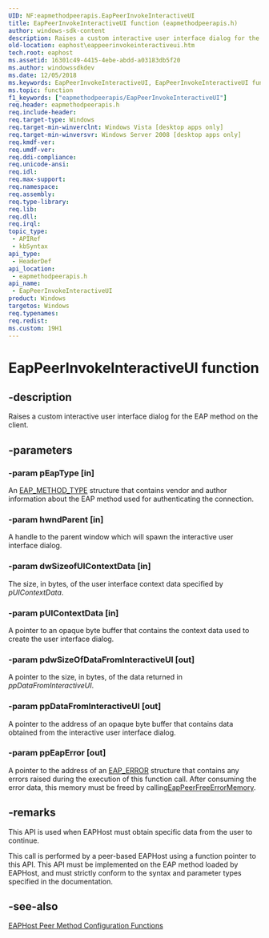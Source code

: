 ```yaml
---
UID: NF:eapmethodpeerapis.EapPeerInvokeInteractiveUI
title: EapPeerInvokeInteractiveUI function (eapmethodpeerapis.h)
author: windows-sdk-content
description: Raises a custom interactive user interface dialog for the EAP method on the client.
old-location: eaphost\eappeerinvokeinteractiveui.htm
tech.root: eaphost
ms.assetid: 16301c49-4415-4ebe-abdd-a03183db5f20
ms.author: windowssdkdev
ms.date: 12/05/2018
ms.keywords: EapPeerInvokeInteractiveUI, EapPeerInvokeInteractiveUI function [EAPHost], eaphost.eappeerinvokeinteractiveui, eapmethodpeerapis/EapPeerInvokeInteractiveUI
ms.topic: function
f1_keywords: ["eapmethodpeerapis/EapPeerInvokeInteractiveUI"]
req.header: eapmethodpeerapis.h
req.include-header: 
req.target-type: Windows
req.target-min-winverclnt: Windows Vista [desktop apps only]
req.target-min-winversvr: Windows Server 2008 [desktop apps only]
req.kmdf-ver: 
req.umdf-ver: 
req.ddi-compliance: 
req.unicode-ansi: 
req.idl: 
req.max-support: 
req.namespace: 
req.assembly: 
req.type-library: 
req.lib: 
req.dll: 
req.irql: 
topic_type:
 - APIRef
 - kbSyntax
api_type:
 - HeaderDef
api_location:
 - eapmethodpeerapis.h
api_name:
 - EapPeerInvokeInteractiveUI
product: Windows
targetos: Windows
req.typenames: 
req.redist: 
ms.custom: 19H1
---
```


# EapPeerInvokeInteractiveUI function


## -description


Raises a custom interactive user interface dialog for the EAP method on the client.


## -parameters




### -param pEapType [in]

An <a href="https://docs.microsoft.com/previous-versions/windows/desktop/api/eaptypes/ns-eaptypes-_eap_method_type">EAP_METHOD_TYPE</a> structure that contains vendor and author information about the EAP method used for authenticating the connection.


### -param hwndParent [in]

A handle to the parent window which will spawn the interactive user interface dialog.


### -param dwSizeofUIContextData [in]

The size, in bytes, of the user interface context data specified by <i>pUIContextData</i>.


### -param pUIContextData [in]

 A pointer to an opaque byte buffer that contains the context data used to create the user interface dialog.


### -param pdwSizeOfDataFromInteractiveUI [out]

A pointer to the size, in bytes, of the data returned in <i>ppDataFromInteractiveUI</i>.


### -param ppDataFromInteractiveUI [out]

A pointer to the address of an opaque byte buffer that contains data obtained from the interactive user interface dialog.


### -param ppEapError [out]

A pointer to the address of an <a href="https://docs.microsoft.com/previous-versions/windows/desktop/api/eaptypes/ns-eaptypes-_eap_error">EAP_ERROR</a> structure that contains any errors raised during  the execution of this function call. After consuming the error data, this memory must be freed by calling<a href="https://docs.microsoft.com/previous-versions/windows/desktop/api/eapmethodpeerapis/nf-eapmethodpeerapis-eappeerfreeerrormemory">EapPeerFreeErrorMemory</a>.


## -remarks



This API is used when EAPHost must obtain specific data from the user to continue.

This call is performed by a peer-based EAPHost using a function pointer to this API. This API must be implemented on the EAP method loaded by EAPHost, and must strictly conform to the syntax and parameter types specified in the documentation.




## -see-also




<a href="https://docs.microsoft.com/previous-versions/windows/desktop/eaphost/eaphost-peer-method-configuration-functions">EAPHost Peer Method Configuration Functions</a>
 

 


